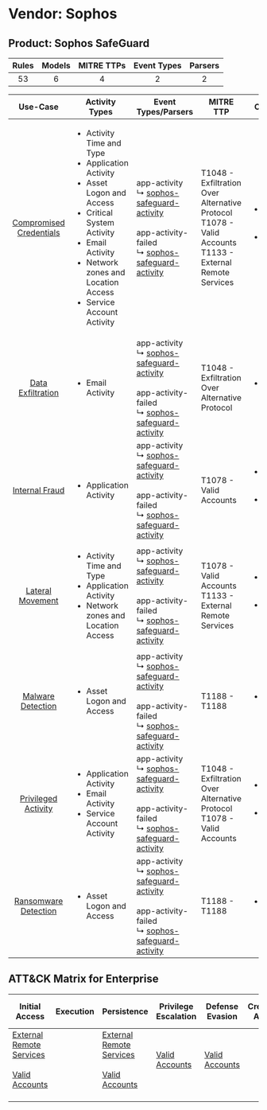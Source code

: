 Vendor: Sophos
==============
Product: Sophos SafeGuard
-------------------------
| Rules | Models | MITRE TTPs | Event Types | Parsers |
|:-----:|:------:|:----------:|:-----------:|:-------:|
|  53   |   6    |     4      |      2      |    2    |

|                                  Use-Case                                  | Activity Types                                                                                                                                                                                                                           | Event Types/Parsers                                                                                                                                                                                                       | MITRE TTP                                                                                                        | Content                                                                                                                     |
|:--------------------------------------------------------------------------:| ---------------------------------------------------------------------------------------------------------------------------------------------------------------------------------------------------------------------------------------- | ------------------------------------------------------------------------------------------------------------------------------------------------------------------------------------------------------------------------- | ---------------------------------------------------------------------------------------------------------------- | --------------------------------------------------------------------------------------------------------------------------- |
| [Compromised Credentials](../../../UseCases/uc_compromised_credentials.md) | <ul><li>Activity Time  and Type</li><li>Application Activity</li><li>Asset Logon and Access</li><li>Critical System Activity</li><li>Email Activity</li><li>Network zones and Location Access</li><li>Service Account Activity</li></ul> |  app-activity<br> ↳ [sophos-safeguard-activity](Parsers/parserContent_sophos-safeguard-activity.md)<br><br> app-activity-failed<br> ↳ [sophos-safeguard-activity](Parsers/parserContent_sophos-safeguard-activity.md)<br> | T1048 - Exfiltration Over Alternative Protocol<br>T1078 - Valid Accounts<br>T1133 - External Remote Services<br> | [<ul><li>39 Rules</li></ul><ul><li>5 Models</li></ul>](Rules_Models/r_m_sophos_sophos_safeguard_Compromised_Credentials.md) |
|       [Data Exfiltration](../../../UseCases/uc_data_exfiltration.md)       | <ul><li>Email Activity</li></ul>                                                                                                                                                                                                         |  app-activity<br> ↳ [sophos-safeguard-activity](Parsers/parserContent_sophos-safeguard-activity.md)<br><br> app-activity-failed<br> ↳ [sophos-safeguard-activity](Parsers/parserContent_sophos-safeguard-activity.md)<br> | T1048 - Exfiltration Over Alternative Protocol<br>                                                               | [<ul><li>3 Rules</li></ul>](Rules_Models/r_m_sophos_sophos_safeguard_Data_Exfiltration.md)                                  |
|          [Internal Fraud](../../../UseCases/uc_internal_fraud.md)          | <ul><li>Application Activity</li></ul>                                                                                                                                                                                                   |  app-activity<br> ↳ [sophos-safeguard-activity](Parsers/parserContent_sophos-safeguard-activity.md)<br><br> app-activity-failed<br> ↳ [sophos-safeguard-activity](Parsers/parserContent_sophos-safeguard-activity.md)<br> | T1078 - Valid Accounts<br>                                                                                       | [<ul><li>13 Rules</li></ul><ul><li>1 Models</li></ul>](Rules_Models/r_m_sophos_sophos_safeguard_Internal_Fraud.md)          |
|        [Lateral Movement](../../../UseCases/uc_lateral_movement.md)        | <ul><li>Activity Time  and Type</li><li>Application Activity</li><li>Network zones and Location Access</li></ul>                                                                                                                         |  app-activity<br> ↳ [sophos-safeguard-activity](Parsers/parserContent_sophos-safeguard-activity.md)<br><br> app-activity-failed<br> ↳ [sophos-safeguard-activity](Parsers/parserContent_sophos-safeguard-activity.md)<br> | T1078 - Valid Accounts<br>T1133 - External Remote Services<br>                                                   | [<ul><li>6 Rules</li></ul><ul><li>1 Models</li></ul>](Rules_Models/r_m_sophos_sophos_safeguard_Lateral_Movement.md)         |
|       [Malware Detection](../../../UseCases/uc_malware_detection.md)       | <ul><li>Asset Logon and Access</li></ul>                                                                                                                                                                                                 |  app-activity<br> ↳ [sophos-safeguard-activity](Parsers/parserContent_sophos-safeguard-activity.md)<br><br> app-activity-failed<br> ↳ [sophos-safeguard-activity](Parsers/parserContent_sophos-safeguard-activity.md)<br> | T1188 - T1188<br>                                                                                                | [<ul><li>6 Rules</li></ul>](Rules_Models/r_m_sophos_sophos_safeguard_Malware_Detection.md)                                  |
|     [Privileged Activity](../../../UseCases/uc_privileged_activity.md)     | <ul><li>Application Activity</li><li>Email Activity</li><li>Service Account Activity</li></ul>                                                                                                                                           |  app-activity<br> ↳ [sophos-safeguard-activity](Parsers/parserContent_sophos-safeguard-activity.md)<br><br> app-activity-failed<br> ↳ [sophos-safeguard-activity](Parsers/parserContent_sophos-safeguard-activity.md)<br> | T1048 - Exfiltration Over Alternative Protocol<br>T1078 - Valid Accounts<br>                                     | [<ul><li>5 Rules</li></ul><ul><li>1 Models</li></ul>](Rules_Models/r_m_sophos_sophos_safeguard_Privileged_Activity.md)      |
|    [Ransomware Detection](../../../UseCases/uc_ransomware_detection.md)    | <ul><li>Asset Logon and Access</li></ul>                                                                                                                                                                                                 |  app-activity<br> ↳ [sophos-safeguard-activity](Parsers/parserContent_sophos-safeguard-activity.md)<br><br> app-activity-failed<br> ↳ [sophos-safeguard-activity](Parsers/parserContent_sophos-safeguard-activity.md)<br> | T1188 - T1188<br>                                                                                                | [<ul><li>6 Rules</li></ul>](Rules_Models/r_m_sophos_sophos_safeguard_Ransomware_Detection.md)                               |

ATT&CK Matrix for Enterprise
----------------------------
| Initial Access                                                                                                                                   | Execution | Persistence                                                                                                                                      | Privilege Escalation                                                | Defense Evasion                                                     | Credential Access | Discovery | Lateral Movement | Collection | Command and Control | Exfiltration                                                                                | Impact |
| ------------------------------------------------------------------------------------------------------------------------------------------------ | --------- | ------------------------------------------------------------------------------------------------------------------------------------------------ | ------------------------------------------------------------------- | ------------------------------------------------------------------- | ----------------- | --------- | ---------------- | ---------- | ------------------- | ------------------------------------------------------------------------------------------- | ------ |
| [External Remote Services](https://attack.mitre.org/techniques/T1133)<br><br>[Valid Accounts](https://attack.mitre.org/techniques/T1078)<br><br> |           | [External Remote Services](https://attack.mitre.org/techniques/T1133)<br><br>[Valid Accounts](https://attack.mitre.org/techniques/T1078)<br><br> | [Valid Accounts](https://attack.mitre.org/techniques/T1078)<br><br> | [Valid Accounts](https://attack.mitre.org/techniques/T1078)<br><br> |                   |           |                  |            |                     | [Exfiltration Over Alternative Protocol](https://attack.mitre.org/techniques/T1048)<br><br> |        |